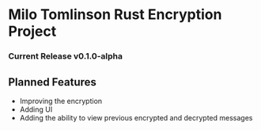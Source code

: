 # Milo Tomlinson Rust Encryption Project

### Current Release v0.1.0-alpha

## Planned Features
- Improving the encryption
- Adding UI
- Adding the ability to view previous encrypted and decrypted messages
